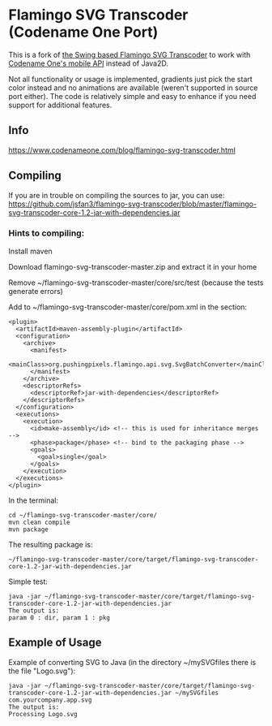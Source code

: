 Flamingo SVG Transcoder (Codename One Port)
===========================================

This is a fork of [the Swing based Flamingo SVG Transcoder](https://github.com/ebourg/flamingo-svg-transcoder) to work with [Codename One's mobile API](https://www.codenameone.com/) instead of Java2D.

Not all functionality or usage is implemented, gradients just pick the start color instead and no animations are available (weren't supported in source port either). The code is relatively simple and easy to enhance if you need support for additional features.

## Info
https://www.codenameone.com/blog/flamingo-svg-transcoder.html

## Compiling
If you are in trouble on compiling the sources to jar, you can use:
https://github.com/jsfan3/flamingo-svg-transcoder/blob/master/flamingo-svg-transcoder-core-1.2-jar-with-dependencies.jar

### Hints to compiling:
Install maven

Download flamingo-svg-transcoder-master.zip and extract it in your home

Remove ~/flamingo-svg-transcoder-master/core/src/test (because the tests generate errors)

Add to ~/flamingo-svg-transcoder-master/core/pom.xml in the <build><plugins> section:
  
```
<plugin>
  <artifactId>maven-assembly-plugin</artifactId>
  <configuration>
    <archive>
      <manifest>
        <mainClass>org.pushingpixels.flamingo.api.svg.SvgBatchConverter</mainClass>
      </manifest>
    </archive>
    <descriptorRefs>
      <descriptorRef>jar-with-dependencies</descriptorRef>
    </descriptorRefs>
  </configuration>
  <executions>
    <execution>
      <id>make-assembly</id> <!-- this is used for inheritance merges -->
      <phase>package</phase> <!-- bind to the packaging phase -->
      <goals>
        <goal>single</goal>
      </goals>
    </execution>
  </executions>
</plugin>
```

In the terminal:
```
cd ~/flamingo-svg-transcoder-master/core/
mvn clean compile
mvn package
```

The resulting package is:
```
~/flamingo-svg-transcoder-master/core/target/flamingo-svg-transcoder-core-1.2-jar-with-dependencies.jar
```

Simple test:
```
java -jar ~/flamingo-svg-transcoder-master/core/target/flamingo-svg-transcoder-core-1.2-jar-with-dependencies.jar
The output is:
param 0 : dir, param 1 : pkg
```

## Example of Usage
Example of converting SVG to Java (in the directory ~/mySVGfiles there is the file "Logo.svg"):
```
java -jar ~/flamingo-svg-transcoder-master/core/target/flamingo-svg-transcoder-core-1.2-jar-with-dependencies.jar ~/mySVGfiles  com.yourcompany.app.svg
The output is:
Processing Logo.svg
```
